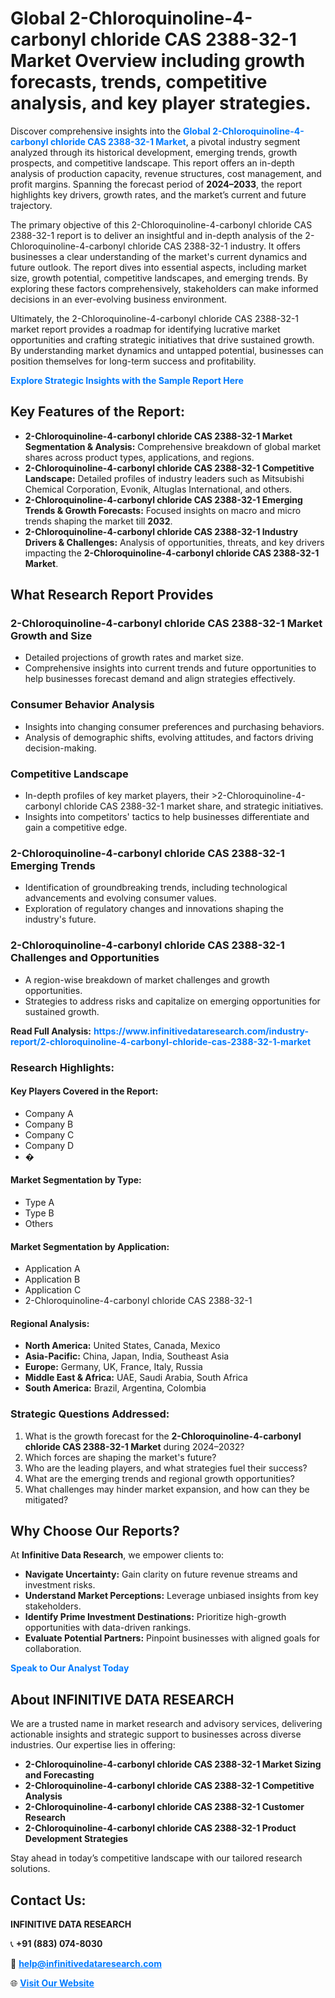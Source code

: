 <h1>Global 2-Chloroquinoline-4-carbonyl chloride CAS 2388-32-1 Market Overview including growth forecasts, trends, competitive analysis, and key player strategies.</h1>
<p>
Discover comprehensive insights into the 
<a href="https://www.infinitivedataresearch.com/industry-report/2-chloroquinoline-4-carbonyl-chloride-cas-2388-32-1-market" rel="dofollow" style="color: #007BFF; text-decoration: none;"><strong>Global 2-Chloroquinoline-4-carbonyl chloride CAS 2388-32-1 Market</strong></a>, a pivotal industry segment analyzed through its historical development, emerging trends, growth prospects, and competitive landscape. This report offers an in-depth analysis of production capacity, revenue structures, cost management, and profit margins. Spanning the forecast period of <strong>2024–2033</strong>, the report highlights key drivers, growth rates, and the market’s current and future trajectory.
</p>
<p>
The primary objective of this 2-Chloroquinoline-4-carbonyl chloride CAS 2388-32-1 report is to deliver an insightful and in-depth analysis of the 2-Chloroquinoline-4-carbonyl chloride CAS 2388-32-1 industry. It offers businesses a clear understanding of the market's current dynamics and future outlook. The report dives into essential aspects, including market size, growth potential, competitive landscapes, and emerging trends. By exploring these factors comprehensively, stakeholders can make informed decisions in an ever-evolving business environment.
</p>
<p>
Ultimately, the 2-Chloroquinoline-4-carbonyl chloride CAS 2388-32-1 market report provides a roadmap for identifying lucrative market opportunities and crafting strategic initiatives that drive sustained growth. By understanding market dynamics and untapped potential, businesses can position themselves for long-term success and profitability.
</p>
<p>
<a href="https://www.infinitivedataresearch.com/request-sample/reportId=101889" style="color: #007BFF; text-decoration: none;"><strong>Explore Strategic Insights with the Sample Report Here</strong></a>
</p>

<h2>Key Features of the Report:</h2>
<ul>
<li><strong>2-Chloroquinoline-4-carbonyl chloride CAS 2388-32-1 Market Segmentation & Analysis:</strong> Comprehensive breakdown of global market shares across product types, applications, and regions.</li>
<li><strong>2-Chloroquinoline-4-carbonyl chloride CAS 2388-32-1 Competitive Landscape:</strong> Detailed profiles of industry leaders such as Mitsubishi Chemical Corporation, Evonik, Altuglas International, and others.</li>
<li><strong>2-Chloroquinoline-4-carbonyl chloride CAS 2388-32-1 Emerging Trends & Growth Forecasts:</strong> Focused insights on macro and micro trends shaping the market till <strong>2032</strong>.</li>
<li><strong>2-Chloroquinoline-4-carbonyl chloride CAS 2388-32-1 Industry Drivers & Challenges:</strong> Analysis of opportunities, threats, and key drivers impacting the <strong>2-Chloroquinoline-4-carbonyl chloride CAS 2388-32-1 Market</strong>.</li>
</ul>

<h2>What Research Report Provides</h2>
<h3>2-Chloroquinoline-4-carbonyl chloride CAS 2388-32-1 Market Growth and Size</h3>
<ul>
<li>Detailed projections of growth rates and market size.</li>
<li>Comprehensive insights into current trends and future opportunities to help businesses forecast demand and align strategies effectively.</li>
</ul>

<h3>Consumer Behavior Analysis</h3>
<ul>
<li>Insights into changing consumer preferences and purchasing behaviors.</li>
<li>Analysis of demographic shifts, evolving attitudes, and factors driving decision-making.</li>
</ul>

<h3>Competitive Landscape</h3>
<ul>
<li>In-depth profiles of key market players, their >2-Chloroquinoline-4-carbonyl chloride CAS 2388-32-1 market share, and strategic initiatives.</li>
<li>Insights into competitors' tactics to help businesses differentiate and gain a competitive edge.</li>
</ul>

<h3>2-Chloroquinoline-4-carbonyl chloride CAS 2388-32-1 Emerging Trends</h3>
<ul>
<li>Identification of groundbreaking trends, including technological advancements and evolving consumer values.</li>
<li>Exploration of regulatory changes and innovations shaping the industry's future.</li>
</ul>

<h3>2-Chloroquinoline-4-carbonyl chloride CAS 2388-32-1 Challenges and Opportunities</h3>
<ul>
<li>A region-wise breakdown of market challenges and growth opportunities.</li>
<li>Strategies to address risks and capitalize on emerging opportunities for sustained growth.</li>
</ul>
<p><strong>Read Full Analysis:</strong> <a href="https://www.infinitivedataresearch.com/industry-report/2-chloroquinoline-4-carbonyl-chloride-cas-2388-32-1-market" rel="dofollow" style="color: #007BFF; text-decoration: none;"><strong>https://www.infinitivedataresearch.com/industry-report/2-chloroquinoline-4-carbonyl-chloride-cas-2388-32-1-market</strong></a></p>
<h3>Research Highlights:</h3>
<h4>Key Players Covered in the Report:</h4>
<ul><li>Company A</li><li>Company B</li><li>Company C</li><li>Company D</li><li>�</li></ul>
<h4>Market Segmentation by Type:</h4>
<ul><li>Type A</li><li>Type B</li><li>Others</li></ul>
<h4>Market Segmentation by Application:</h4>
<ul><li>Application A</li><li>Application B</li><li>Application C</li><li>2-Chloroquinoline-4-carbonyl chloride CAS 2388-32-1</li></ul>

<h4>Regional Analysis:</h4>
<ul>
<li><strong>North America:</strong> United States, Canada, Mexico</li>
<li><strong>Asia-Pacific:</strong> China, Japan, India, Southeast Asia</li>
<li><strong>Europe:</strong> Germany, UK, France, Italy, Russia</li>
<li><strong>Middle East & Africa:</strong> UAE, Saudi Arabia, South Africa</li>
<li><strong>South America:</strong> Brazil, Argentina, Colombia</li>
</ul>

<h3>Strategic Questions Addressed:</h3>
<ol>
<li>What is the growth forecast for the <strong>2-Chloroquinoline-4-carbonyl chloride CAS 2388-32-1 Market</strong> during 2024–2032?</li>
<li>Which forces are shaping the market's future?</li>
<li>Who are the leading players, and what strategies fuel their success?</li>
<li>What are the emerging trends and regional growth opportunities?</li>
<li>What challenges may hinder market expansion, and how can they be mitigated?</li>
</ol>

<h2>Why Choose Our Reports?</h2>
<p>At <strong>Infinitive Data Research</strong>, we empower clients to:</p>
<ul>
<li><strong>Navigate Uncertainty:</strong> Gain clarity on future revenue streams and investment risks.</li>
<li><strong>Understand Market Perceptions:</strong> Leverage unbiased insights from key stakeholders.</li>
<li><strong>Identify Prime Investment Destinations:</strong> Prioritize high-growth opportunities with data-driven rankings.</li>
<li><strong>Evaluate Potential Partners:</strong> Pinpoint businesses with aligned goals for collaboration.</li>
</ul>
<p><a href="https://www.infinitivedataresearch.com/industry-report/2-chloroquinoline-4-carbonyl-chloride-cas-2388-32-1-market" rel="dofollow" style="color: #007BFF; text-decoration: none;"><strong>Speak to Our Analyst Today</strong></a></p>

<h2>About INFINITIVE DATA RESEARCH</h2>
<p>We are a trusted name in market research and advisory services, delivering actionable insights and strategic support to businesses across diverse industries. Our expertise lies in offering:</p>
<ul>
<li><strong>2-Chloroquinoline-4-carbonyl chloride CAS 2388-32-1 Market Sizing and Forecasting</strong></li>
<li><strong>2-Chloroquinoline-4-carbonyl chloride CAS 2388-32-1 Competitive Analysis</strong></li>
<li><strong>2-Chloroquinoline-4-carbonyl chloride CAS 2388-32-1 Customer Research</strong></li>
<li><strong>2-Chloroquinoline-4-carbonyl chloride CAS 2388-32-1 Product Development Strategies</strong></li>
</ul>
<p>Stay ahead in today’s competitive landscape with our tailored research solutions.</p>

<h2>Contact Us:</h2>
<p><strong>INFINITIVE DATA RESEARCH</strong></p>
<p>📞 <strong>+91 (883) 074-8030</strong></p>
<p>📧 <strong><a href="mailto:help@infinitivedataresearch.com" style="color: #007BFF;">help@infinitivedataresearch.com</a></strong></p>
<p>🌐 <strong><a href="https://www.infinitivedataresearch.com" rel="dofollow" style="color: #007BFF;">Visit Our Website</a></strong></p>